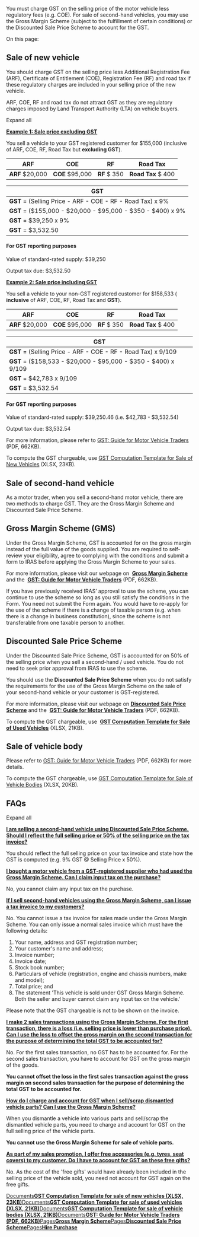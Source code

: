 You must charge GST on the selling price of the motor vehicle less regulatory fees (e.g. COE). For sale of second-hand vehicles, you may use the Gross Margin Scheme (subject to the fulfillment of certain conditions) or the Discounted Sale Price Scheme
to account for the GST.

On this page:

## Sale of new vehicle

You should charge GST on the selling price less Additional Registration Fee (ARF), Certificate of Entitlement (COE), Registration Fee (RF) and road tax if these regulatory charges are included in your selling price of the new vehicle.

ARF, COE, RF and road tax do not attract GST as they are regulatory charges imposed by Land Transport Authority (LTA) on vehicle buyers.

Expand all

[**Example 1: Sale price excluding GST**](https://www.iras.gov.sg/taxes/goods-services-tax-(gst)/specific-business-sectors/motor-trade#example-1--sale-price-excluding-gst)

You sell a vehicle to your GST registered customer for $155,000 (inclusive of ARF, COE, RF, Road Tax but **excluding GST**).

| ARF | COE | RF | Road Tax |
| --- | --- | --- | --- |
| **ARF** $20,000 | **COE** $95,000 | **RF** $ 350 | **Road Tax** $ 400 |

| GST |
| --- |
| **GST** = (Selling Price - ARF - COE - RF - Road Tax) x 9% |
| **GST** = ($155,000 - $20,000 - $95,000 - $350 - $400) x 9% |
| **GST** = $39,250 x 9% |
| **GST** = $3,532.50 |

#### For GST reporting purposes

Value of standard-rated supply: $39,250

Output tax due: $3,532.50

[**Example 2: Sale price including GST**](https://www.iras.gov.sg/taxes/goods-services-tax-(gst)/specific-business-sectors/motor-trade#example-2--sale-price-including-gst)

You sell a vehicle to your non-GST registered customer for $158,533 ( **inclusive** of ARF, COE, RF, Road Tax and **GST**).

| ARF | COE | RF | Road Tax |
| --- | --- | --- | --- |
| **ARF** $20,000 | **COE** $95,000 | **RF** $ 350 | **Road Tax** $ 400 |

| GST |
| --- |
| **GST** = (Selling Price - ARF - COE - RF - Road Tax) x 9/109 |
| **GST** = ($158,533 - $20,000 - $95,000 - $350 - $400) x 9/109 |
| **GST** = $42,783 x 9/109 |
| **GST** = $3,532.54 |

#### For GST reporting purposes

Value of standard-rated supply: $39,250.46 (i.e. $42,783 - $3,532.54)

Output tax due: $3,532.54

For more information, please refer to [GST: Guide for Motor Vehicle Traders](https://www.iras.gov.sg/media/docs/default-source/e-tax/etaxguide_gst_motor-vehicle-traders.pdf?sfvrsn=932bfe6_70) (PDF, 662KB).

To compute the GST chargeable, use [GST Computation Template for Sale of New Vehicles](https://www.iras.gov.sg/media/docs/default-source/uploadedfiles/xls/gst-computation-template-for-sale-of-new-vehicles-2.xlsx?sfvrsn=3380a66a_21 "GST Computation Template for sale of new vehicles") (XLSX, 23KB).

## Sale of second-hand vehicle

As a motor trader, when you sell a second-hand motor vehicle, there are two methods to charge GST. They are the Gross Margin Scheme and Discounted Sale Price Scheme.

## Gross Margin Scheme (GMS)

Under the Gross Margin Scheme, GST is accounted for on the gross margin instead of the full value of the goods supplied. You are required to self-review your eligibility, agree to complying with the conditions and submit a form to IRAS before applying the Gross Margin Scheme to your sales.

For more information, please visit our webpage on  [**Gross Margin Scheme**](https://www.iras.gov.sg/taxes/goods-services-tax-(gst)/general-gst-schemes/gross-margin-scheme "Gross Margin Scheme") and the  [**GST: Guide for Motor Vehicle Traders**](https://www.iras.gov.sg/media/docs/default-source/e-tax/etaxguide_gst_motor-vehicle-traders.pdf?sfvrsn=932bfe6_70) (PDF, 662KB).

If you have previously received IRAS’ approval to use the scheme, you can continue to use the scheme so long as you still satisfy the conditions in the Form. You need not submit the Form again. You would have to re-apply for the use of the scheme if there is a change of taxable person (e.g. when there is a change in business constitution), since the scheme is not transferable from one taxable person to another.

## Discounted Sale Price Scheme

Under the Discounted Sale Price Scheme, GST is accounted for on 50% of the selling price when you sell a second-hand / used vehicle. You do not need to seek prior approval from IRAS to use the scheme.

You should use the **Discounted Sale Price Scheme** when you do not satisfy the requirements for the use of the Gross Margin Scheme on the sale of your second-hand vehicle or your customer is GST-registered.

For more information, please visit our webpage on **[Discounted Sale Price Scheme](https://www.iras.gov.sg/taxes/goods-services-tax-(gst)/general-gst-schemes/discounted-sale-price-scheme)** and the  [**GST: Guide for Motor Vehicle Traders**](https://www.iras.gov.sg/media/docs/default-source/e-tax/etaxguide_gst_motor-vehicle-traders.pdf?sfvrsn=932bfe6_70) (PDF, 662KB).

To compute the GST chargeable, use  [**GST Computation Template for Sale of Used Vehicles**](https://www.iras.gov.sg/media/docs/default-source/uploadedfiles/xls/gst-computation-template-for-sale-of-used-vehicles-2.xlsx?sfvrsn=9573430_20 "GST Computation Template for sale of used vehicles") (XLSX, 21KB).

## Sale of vehicle body

Please refer to [GST: Guide for Motor Vehicle Traders](https://www.iras.gov.sg/media/docs/default-source/e-tax/etaxguide_gst_motor-vehicle-traders.pdf?sfvrsn=932bfe6_70) (PDF, 662KB) for more details.

To compute the GST chargeable, use [GST Computation Template for Sale of Vehicle Bodies](https://www.iras.gov.sg/media/docs/default-source/uploadedfiles/xls/gst-computation-template-for-sale-of-vehicle-bodies.xlsx?sfvrsn=cf9cdf6c_20 "GST Computation Template for sale of vehicle bodies") (XLSX, 20KB).

## FAQs

Expand all

[**I am selling a second-hand vehicle using Discounted Sale Price Scheme. Should I reflect the full selling price or 50% of the selling price on the tax invoice?**](https://www.iras.gov.sg/taxes/goods-services-tax-(gst)/specific-business-sectors/motor-trade#i-am-selling-a-second-hand-vehicle-using-discounted-sale-price-scheme--should-i-reflect-the-full-selling-price-or-50--of-the-selling-price-on-the-tax-invoice-)

You should reflect the full selling price on your tax invoice and state how the GST is computed (e.g. 9% GST @ Selling Price x 50%).

[**I bought a motor vehicle from a GST-registered supplier who had used the Gross Margin Scheme. Can I claim input tax on the purchase?**](https://www.iras.gov.sg/taxes/goods-services-tax-(gst)/specific-business-sectors/motor-trade#i-bought-a-motor-vehicle-from-a-gst-registered-supplier-who-had-used-the-gross-margin-scheme--can-i-claim-input-tax-on-the-purchase-)

No, you cannot claim any input tax on the purchase.

[**If I sell second-hand vehicles using the Gross Margin Scheme, can I issue a tax invoice to my customers?**](https://www.iras.gov.sg/taxes/goods-services-tax-(gst)/specific-business-sectors/motor-trade#if-i-sell-second-hand-vehicles-using-the-gross-margin-scheme--can-i-issue-a-tax-invoice-to-my-customers-)

No. You cannot issue a tax invoice for sales made under the Gross Margin Scheme. You can only issue a normal sales invoice which must have the following details:

1. Your name, address and GST registration number;
2. Your customer's name and address;
3. Invoice number;
4. Invoice date;
5. Stock book number;
6. Particulars of vehicle (registration, engine and chassis numbers, make and model);
7. Total price; and
8. The statement 'This vehicle is sold under GST Gross Margin Scheme. Both the seller and buyer cannot claim any input tax on the vehicle.'

Please note that the GST chargeable is not to be shown on the invoice.

[**I make 2 sales transactions using the Gross Margin Scheme. For the first transaction, there is a loss (i.e. selling price is lower than purchase price). Can I use the loss to offset the gross margin on the second transaction for the purpose of determining the total GST to be accounted for?**](https://www.iras.gov.sg/taxes/goods-services-tax-(gst)/specific-business-sectors/motor-trade#i-make-2-sales-transactions-using-the-gross-margin-scheme--for-the-first-transaction--there-is-a-loss--i-e--selling-price-is-lower-than-purchase-price---can-i-use-the-loss-to-offset-the-gross-margin-on-the-second-transaction-for-the-purpose-of-determining-the-total-gst-to-be-accounted-for-)

No. For the first sales transaction, no GST has to be accounted for. For the second sales transaction, you have to account for GST on the gross margin of the goods.

**You cannot offset the loss in the first sales transaction against the gross margin on second sales transaction for the purpose of determining the total GST to be accounted for.**

[**How do I charge and account for GST when I sell/scrap dismantled vehicle parts? Can I use the Gross Margin Scheme?**](https://www.iras.gov.sg/taxes/goods-services-tax-(gst)/specific-business-sectors/motor-trade#how-do-i-charge-and-account-for-gst-when-i-sell-scrap-dismantled-vehicle-parts--can-i-use-the-gross-margin-scheme-)

When you dismantle a vehicle into various parts and sell/scrap the dismantled vehicle parts, you need to charge and account for GST on the full selling price of the vehicle parts.

**You cannot use the Gross Margin Scheme for sale of vehicle parts.**

[**As part of my sales promotion, I offer free accessories (e.g. tyres, seat covers) to my customer. Do I have to account for GST on these free gifts?**](https://www.iras.gov.sg/taxes/goods-services-tax-(gst)/specific-business-sectors/motor-trade#as-part-of-my-sales-promotion--i-offer-free-accessories--e-g--tyres--seat-covers--to-my-customer--do-i-have-to-account-for-gst-on-these-free-gifts-)

No. As the cost of the 'free gifts' would have already been included in the selling price of the vehicle sold, you need not account for GST again on the free gifts.

[Documents**GST Computation Template for sale of new vehicles (XLSX, 23KB)**](https://www.iras.gov.sg/media/docs/default-source/uploadedfiles/xls/gst-computation-template-for-sale-of-new-vehicles-2.xlsx?sfvrsn=3380a66a_21)[Documents**GST Computation Template for sale of used vehicles (XLSX, 21KB)**](https://www.iras.gov.sg/media/docs/default-source/uploadedfiles/xls/gst-computation-template-for-sale-of-used-vehicles-2.xlsx?sfvrsn=9573430_20)[Documents**GST Computation Template for sale of vehicle bodies (XLSX, 21KB)**](https://www.iras.gov.sg/media/docs/default-source/uploadedfiles/xls/gst-computation-template-for-sale-of-vehicle-bodies.xlsx?sfvrsn=cf9cdf6c_20)[Documents**GST: Guide for Motor Vehicle Traders (PDF, 662KB)**](https://www.iras.gov.sg/media/docs/default-source/e-tax/etaxguide_gst_motor-vehicle-traders.pdf?sfvrsn=932bfe6_70)[Pages**Gross Margin Scheme**](https://www.iras.gov.sg/taxes/goods-services-tax-(gst)/general-gst-schemes/gross-margin-scheme)[Pages**Discounted Sale Price Scheme**](https://www.iras.gov.sg/taxes/goods-services-tax-(gst)/general-gst-schemes/discounted-sale-price-scheme)[Pages**Hire Purchase**](https://www.iras.gov.sg/taxes/goods-services-tax-(gst)/charging-gst-(output-tax)/common-scenarios---do-i-charge-gst/hire-purchase)
